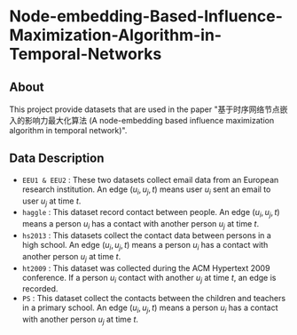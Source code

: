 # Node-embedding-Based-Influence-Maximization-Algorithm-in-Temporal-Networks

## About
This project provide datasets that are used in the paper "基于时序网络节点嵌入的影响力最大化算法 (A node-embedding based influence maximization
algorithm in temporal network)".

## Data Description
- `EEU1 & EEU2` : These two datasets collect email data from an European research institution. An edge $(u_i, u_j, t)$ means user $u_i$ sent an email to user $u_j$ at time $t$.
- `haggle` : This dataset record contact between people. An edge $(u_i, u_j, t)$ means a person $u_i$ has a contact with another person $u_j$ at time $t$.
- `hs2013` : This datasets collect the contact data between persons in a high school. An edge $(u_i, u_j, t)$ means a person $u_i$ has a contact with another person $u_j$ at time $t$.
- `ht2009` : This dataset was collected during the ACM Hypertext 2009 conference. If a person  $u_i$ contact with another $u_j$ at time $t$, an edge is recorded.
- `PS` : This dataset collect the contacts between the children and teachers in a primary school. An edge $(u_i, u_j, t)$ means a person $u_i$ has a contact with another person $u_j$ at time $t$.
